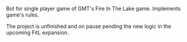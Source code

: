 Bot for single player game of GMT's Fire In The Lake game. Implements game's rules.

The project is unfinished and on pause pending the new logic in the upcoming FitL expansion. 
